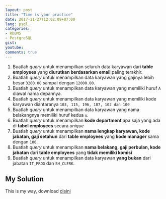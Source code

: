 ```yaml
---
layout: post
title: "Time is your practice"
date: 2017-11-27T12:02:09+07:00
lang: psql
categories:
- RDBMS
- PostgreSQL
gist: 
youtube: 
comments: true
---
```


1. Buatlah _query_ untuk menampilkan seluruh data karyawan dari **table employees** yang **diurutkan berdasarkan email** paling terakhir.
2. Buatlah _query_ untuk menampilkan data karyawan yang gajinya lebih besar `3200.00` sampai dengan `12000.00`.
3. Buatlah _query_ untuk menampilkan data karyawan yang memiliki huruf `A` diawal nama depannya.
4. Buatlah _query_ untuk menampilkan data karyawan yang memiliki kode karyawan diantaranya `103, 115, 196, 187, 102 dan 100`
5. Buatlah _query_ untuk menampilkan data karyawan yang nama belakangnya memiliki huruf kedua `u`.
6. Buatlah _query_ untuk menampilkan **kode department** apa saja yang ada di **tabel employees** secara _unique_
7. Buatlah _query_ untuk menampilkan **nama lengkap karyawan, kode jabatan, gaji setahun** dari **table employees** yang **kode manager** sama dengan `100`.
8. Buatlah _query_ untuk menampilkan **nama belakang, gaji perbulan, kode jabatan** dari **table employees** yang **tidak memiliki komisi**
9. Buatlah _query_ untuk menampilkan data karyawan **yang bukan** dari jabatan `IT_PROG` dan `SH_CLERK`.

## My Solution

This is my way, download [disini](/resources/downloads/file/psql.quis-1.zip)